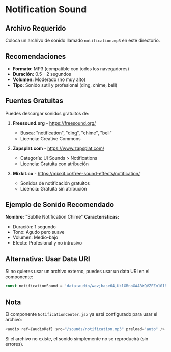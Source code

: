 # Notification Sound

## Archivo Requerido

Coloca un archivo de sonido llamado `notification.mp3` en este directorio.

## Recomendaciones

- **Formato:** MP3 (compatible con todos los navegadores)
- **Duración:** 0.5 - 2 segundos
- **Volumen:** Moderado (no muy alto)
- **Tipo:** Sonido sutil y profesional (ding, chime, bell)

## Fuentes Gratuitas

Puedes descargar sonidos gratuitos de:

1. **Freesound.org** - https://freesound.org/
   - Busca: "notification", "ding", "chime", "bell"
   - Licencia: Creative Commons

2. **Zapsplat.com** - https://www.zapsplat.com/
   - Categoría: UI Sounds > Notifications
   - Licencia: Gratuita con atribución

3. **Mixkit.co** - https://mixkit.co/free-sound-effects/notification/
   - Sonidos de notificación gratuitos
   - Licencia: Gratuita sin atribución

## Ejemplo de Sonido Recomendado

**Nombre:** "Subtle Notification Chime"
**Características:**
- Duración: 1 segundo
- Tono: Agudo pero suave
- Volumen: Medio-bajo
- Efecto: Profesional y no intrusivo

## Alternativa: Usar Data URI

Si no quieres usar un archivo externo, puedes usar un data URI en el componente:

```javascript
const notificationSound = 'data:audio/wav;base64,UklGRnoGAABXQVZFZm10IBAAAAABAAEAQB8AAEAfAAABAAgAZGF0YQoGAACBhYqFbF1fdJivrJBhNjVgodDbq2EcBj+a2/LDciUFLIHO8tiJNwgZaLvt559NEAxQp+PwtmMcBjiR1/LMeSwFJHfH8N2QQAoUXrTp66hVFApGn+DyvmwhBTGH0fPTgjMGHm7A7+OZSA0PVqzn77BdGAg+ltryxnMpBSuBzvLZiTYIGWi77OeeSwwMUKXi8LdjHAU5kdXyzHksBSR3x/DdkEAKFF606+uoVRQKRp/g8r5sIQUxh9Hz04IzBh5uwO/jmUgND1as5++wXRgIPpba8sZzKQUrgc7y2Yk2CBlou+znmksLDFCl4vC3YxwFOZHV8sx5LAUkd8fw3ZBAC...';
```

## Nota

El componente `NotificationCenter.jsx` ya está configurado para usar el archivo:
```javascript
<audio ref={audioRef} src="/sounds/notification.mp3" preload="auto" />
```

Si el archivo no existe, el sonido simplemente no se reproducirá (sin errores).

